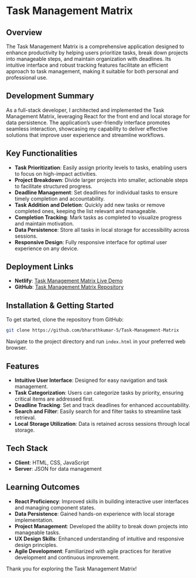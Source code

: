 # Task Management Matrix

## Overview

The Task Management Matrix is a comprehensive application designed to enhance productivity by helping users prioritize tasks, break down projects into manageable steps, and maintain organization with deadlines. Its intuitive interface and robust tracking features facilitate an efficient approach to task management, making it suitable for both personal and professional use.

## Development Summary

As a full-stack developer, I architected and implemented the Task Management Matrix, leveraging React for the front end and local storage for data persistence. The application’s user-friendly interface promotes seamless interaction, showcasing my capability to deliver effective solutions that improve user experience and streamline workflows.

## Key Functionalities

- **Task Prioritization**: Easily assign priority levels to tasks, enabling users to focus on high-impact activities.
- **Project Breakdown**: Divide larger projects into smaller, actionable steps to facilitate structured progress.
- **Deadline Management**: Set deadlines for individual tasks to ensure timely completion and accountability.
- **Task Addition and Deletion**: Quickly add new tasks or remove completed ones, keeping the list relevant and manageable.
- **Completion Tracking**: Mark tasks as completed to visualize progress and maintain motivation.
- **Data Persistence**: Store all tasks in local storage for accessibility across sessions.
- **Responsive Design**: Fully responsive interface for optimal user experience on any device.

## Deployment Links

- **Netlify**: [Task Management Matrix Live Demo](https://bharathkumar-5.github.io/Task-Management-Matrix/)
- **GitHub**: [Task Management Matrix Repository](https://github.com/bharathkumar-5/Task-Management-Matrix)

## Installation & Getting Started

To get started, clone the repository from GitHub:

```bash
git clone https://github.com/bharathkumar-5/Task-Management-Matrix
```

Navigate to the project directory and run `index.html` in your preferred web browser.

## Features

- **Intuitive User Interface**: Designed for easy navigation and task management.
- **Task Categorization**: Users can categorize tasks by priority, ensuring critical items are addressed first.
- **Deadline Tracking**: Set and track deadlines for enhanced accountability.
- **Search and Filter**: Easily search for and filter tasks to streamline task retrieval.
- **Local Storage Utilization**: Data is retained across sessions through local storage.

## Tech Stack

- **Client**: HTML, CSS, JavaScript
- **Server**: JSON for data management

## Learning Outcomes

- **React Proficiency**: Improved skills in building interactive user interfaces and managing component states.
- **Data Persistence**: Gained hands-on experience with local storage implementation.
- **Project Management**: Developed the ability to break down projects into manageable tasks.
- **UX Design Skills**: Enhanced understanding of intuitive and responsive design principles.
- **Agile Development**: Familiarized with agile practices for iterative development and continuous improvement.

Thank you for exploring the Task Management Matrix!
